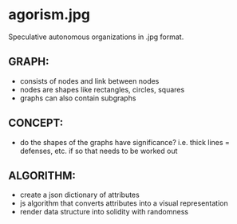 # agorism.jpg

Speculative autonomous organizations in .jpg format.

## GRAPH:

* consists of nodes and link between nodes
* nodes are shapes like rectangles, circles, squares
* graphs can also contain subgraphs

## CONCEPT:

* do the shapes of the graphs have significance? i.e. thick lines = defenses,
etc. if so that needs to be worked out

## ALGORITHM:

* create a json dictionary of attributes
* js algorithm that converts attributes into a visual representation
* render data structure into solidity with randomness
